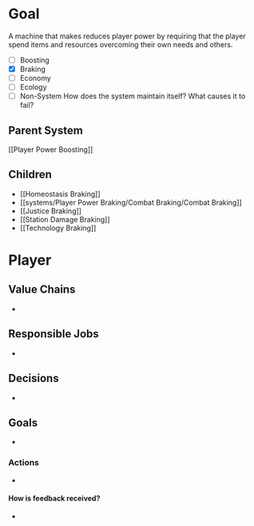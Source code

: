 # Goal
A machine that makes reduces player power by requiring that the player spend items and resources overcoming their own needs and others.
- [ ] Boosting
- [x] Braking
- [ ] Economy
- [ ] Ecology
- [ ] Non-System
How does the system maintain itself? What causes it to fail?

## Parent System
[[Player Power Boosting]]
## Children
- [[Homeostasis Braking]]
- [[systems/Player Power Braking/Combat Braking/Combat Braking]]
- [[Justice Braking]]
- [[Station Damage Braking]]
- [[Technology Braking]]
# Player
## Value Chains
- 
## Responsible Jobs
- 
## Decisions
- 
## Goals
- 
### Actions
- 
#### How is feedback received?
- 
